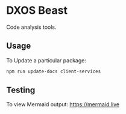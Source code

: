 # DXOS Beast

Code analysis tools.

## Usage

To Update a particular package:

```bash
npm run update-docs client-services
```

## Testing

To view Mermaid output: https://mermaid.live
